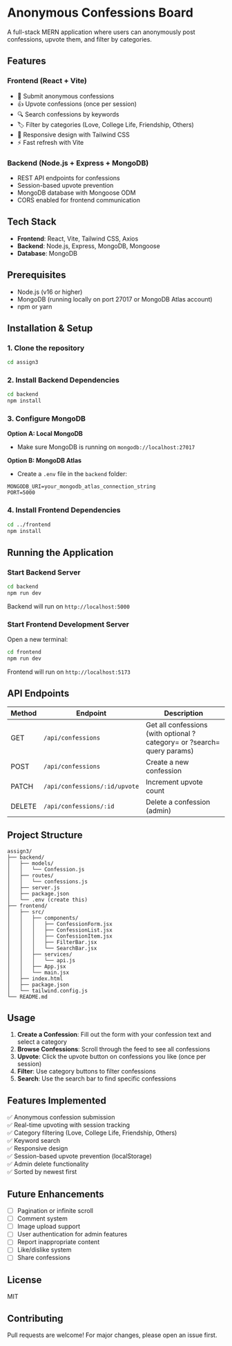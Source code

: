 # Anonymous Confessions Board

A full-stack MERN application where users can anonymously post confessions, upvote them, and filter by categories.

## Features

### Frontend (React + Vite)
- 📝 Submit anonymous confessions
- 👍 Upvote confessions (once per session)
- 🔍 Search confessions by keywords
- 🏷️ Filter by categories (Love, College Life, Friendship, Others)
- 📱 Responsive design with Tailwind CSS
- ⚡ Fast refresh with Vite

### Backend (Node.js + Express + MongoDB)
- REST API endpoints for confessions
- Session-based upvote prevention
- MongoDB database with Mongoose ODM
- CORS enabled for frontend communication

## Tech Stack

- **Frontend**: React, Vite, Tailwind CSS, Axios
- **Backend**: Node.js, Express, MongoDB, Mongoose
- **Database**: MongoDB

## Prerequisites

- Node.js (v16 or higher)
- MongoDB (running locally on port 27017 or MongoDB Atlas account)
- npm or yarn

## Installation & Setup

### 1. Clone the repository

```bash
cd assign3
```

### 2. Install Backend Dependencies

```bash
cd backend
npm install
```

### 3. Configure MongoDB

**Option A: Local MongoDB**
- Make sure MongoDB is running on `mongodb://localhost:27017`

**Option B: MongoDB Atlas**
- Create a `.env` file in the `backend` folder:
```
MONGODB_URI=your_mongodb_atlas_connection_string
PORT=5000
```

### 4. Install Frontend Dependencies

```bash
cd ../frontend
npm install
```

## Running the Application

### Start Backend Server

```bash
cd backend
npm run dev
```
Backend will run on `http://localhost:5000`

### Start Frontend Development Server

Open a new terminal:

```bash
cd frontend
npm run dev
```
Frontend will run on `http://localhost:5173`

## API Endpoints

| Method | Endpoint | Description |
|--------|----------|-------------|
| GET | `/api/confessions` | Get all confessions (with optional ?category= or ?search= query params) |
| POST | `/api/confessions` | Create a new confession |
| PATCH | `/api/confessions/:id/upvote` | Increment upvote count |
| DELETE | `/api/confessions/:id` | Delete a confession (admin) |

## Project Structure

```
assign3/
├── backend/
│   ├── models/
│   │   └── Confession.js
│   ├── routes/
│   │   └── confessions.js
│   ├── server.js
│   ├── package.json
│   └── .env (create this)
├── frontend/
│   ├── src/
│   │   ├── components/
│   │   │   ├── ConfessionForm.jsx
│   │   │   ├── ConfessionList.jsx
│   │   │   ├── ConfessionItem.jsx
│   │   │   ├── FilterBar.jsx
│   │   │   └── SearchBar.jsx
│   │   ├── services/
│   │   │   └── api.js
│   │   ├── App.jsx
│   │   └── main.jsx
│   ├── index.html
│   ├── package.json
│   └── tailwind.config.js
└── README.md
```

## Usage

1. **Create a Confession**: Fill out the form with your confession text and select a category
2. **Browse Confessions**: Scroll through the feed to see all confessions
3. **Upvote**: Click the upvote button on confessions you like (once per session)
4. **Filter**: Use category buttons to filter confessions
5. **Search**: Use the search bar to find specific confessions

## Features Implemented

✅ Anonymous confession submission  
✅ Real-time upvoting with session tracking  
✅ Category filtering (Love, College Life, Friendship, Others)  
✅ Keyword search  
✅ Responsive design  
✅ Session-based upvote prevention (localStorage)  
✅ Admin delete functionality  
✅ Sorted by newest first  

## Future Enhancements

- [ ] Pagination or infinite scroll
- [ ] Comment system
- [ ] Image upload support
- [ ] User authentication for admin features
- [ ] Report inappropriate content
- [ ] Like/dislike system
- [ ] Share confessions

## License

MIT

## Contributing

Pull requests are welcome! For major changes, please open an issue first.
